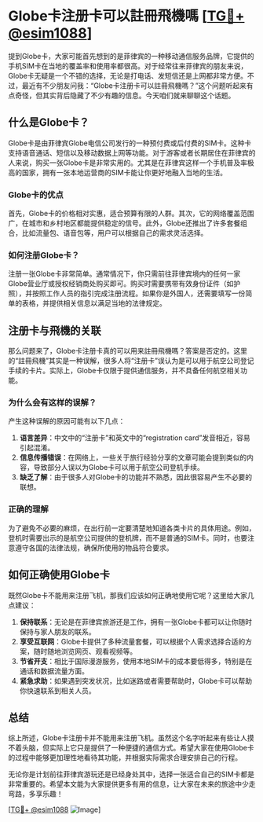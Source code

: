 # Globe卡注册卡可以註冊飛機嗎 [[TG💪+ @esim1088](https://t.me/s/esim1088)]

提到Globe卡，大家可能首先想到的是菲律宾的一种移动通信服务品牌，它提供的手机SIM卡在当地的覆盖率和使用率都很高。对于经常往来菲律宾的朋友来说，Globe卡无疑是一个不错的选择，无论是打电话、发短信还是上网都非常方便。不过，最近有不少朋友问我：“Globe卡注册卡可以註冊飛機嗎？”这个问题听起来有点奇怪，但其实背后隐藏了不少有趣的信息。今天咱们就来聊聊这个话题。

## 什么是Globe卡？

Globe卡是由菲律宾Globe电信公司发行的一种预付费或后付费的SIM卡。这种卡支持语音通话、短信以及移动数据上网等功能。对于游客或者长期居住在菲律宾的人来说，购买一张Globe卡是非常实用的。尤其是在菲律宾这样一个手机普及率极高的国家，拥有一张本地运营商的SIM卡能让你更好地融入当地的生活。

### Globe卡的优点

首先，Globe卡的价格相对实惠，适合预算有限的人群。其次，它的网络覆盖范围广，在城市和乡村地区都能提供稳定的信号。此外，Globe还推出了许多套餐组合，比如流量包、语音包等，用户可以根据自己的需求灵活选择。

### 如何注册Globe卡？

注册一张Globe卡非常简单。通常情况下，你只需前往菲律宾境内的任何一家Globe营业厅或授权经销商处购买即可。购买时需要携带有效身份证件（如护照），并按照工作人员的指引完成注册流程。如果你是外国人，还需要填写一份简单的表格，并提供相关信息以满足当地的法律规定。

## 注册卡与飛機的关联

那么问题来了，Globe卡注册卡真的可以用来註冊飛機嗎？答案是否定的。这里的“註冊飛機”其实是一种误解，很多人将“注册卡”误认为是可以用于航空公司登记手续的卡片。实际上，Globe卡仅限于提供通信服务，并不具备任何航空相关功能。

### 为什么会有这样的误解？

产生这种误解的原因可能有以下几点：

1. **语言差异**：中文中的“注册卡”和英文中的“registration card”发音相近，容易引起混淆。
2. **信息传播错误**：在网络上，一些关于旅行经验分享的文章可能会提到类似的内容，导致部分人误以为Globe卡可以用于航空公司登机手续。
3. **缺乏了解**：由于很多人对Globe卡的功能并不熟悉，因此很容易产生不必要的联想。

### 正确的理解

为了避免不必要的麻烦，在出行前一定要清楚地知道各类卡片的具体用途。例如，登机时需要出示的是航空公司提供的登机牌，而不是普通的SIM卡。同时，也要注意遵守各国的法律法规，确保所使用的物品符合要求。

## 如何正确使用Globe卡

既然Globe卡不能用来注册飞机，那我们应该如何正确地使用它呢？这里给大家几点建议：

1. **保持联系**：无论是在菲律宾旅游还是工作，拥有一张Globe卡都可以让你随时保持与家人朋友的联系。
2. **享受互联网**：Globe卡提供了多种流量套餐，可以根据个人需求选择合适的方案，随时随地浏览网页、观看视频等。
3. **节省开支**：相比于国际漫游服务，使用本地SIM卡的成本要低得多，特别是在通话和数据流量方面。
4. **紧急求助**：如果遇到突发状况，比如迷路或者需要帮助时，Globe卡可以帮助你快速联系到相关人员。

## 总结

综上所述，Globe卡注册卡并不能用来注册飞机。虽然这个名字听起来有些让人摸不着头脑，但实际上它只是提供了一种便捷的通信方式。希望大家在使用Globe卡的过程中能够更加理性地看待其功能，并根据实际需求合理安排自己的行程。

无论你是计划前往菲律宾游玩还是已经身处其中，选择一张适合自己的SIM卡都是非常重要的。希望本文能为大家提供更多有用的信息，让大家在未来的旅途中少走弯路，多享乐趣！

[[TG💪+ @esim1088](https://t.me/s/esim1088) ![Image](https://i.postimg.cc/4NQfJmqS/Snipaste-2025-05-13-00-14-12.png)]